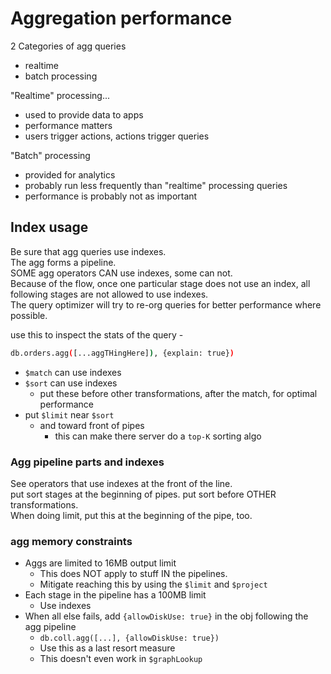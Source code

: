 # Aggregation performance

2 Categories of agg queries

- realtime
- batch processing

"Realtime" processing...

- used to provide data to apps
- performance matters
- users trigger actions, actions trigger queries

"Batch" processing

- provided for analytics
- probably run less frequently than "realtime" processing queries
- performance is probably not as important

## Index usage

Be sure that agg queries use indexes.  
The agg forms a pipeline.  
SOME agg operators CAN use indexes, some can not.  
Because of the flow, once one particular stage does not use an index, all following stages are not allowed to use indexes.  
The query optimizer will try to re-org queries for better performance where possible.

use this to inspect the stats of the query -

```bash
db.orders.agg([...aggTHingHere]), {explain: true})
```

- `$match` can use indexes
- `$sort` can use indexes
  - put these before other transformations, after the match, for optimal performance
- put `$limit` near `$sort`
  - and toward front of pipes
    - this can make there server do a `top-K` sorting algo

### Agg pipeline parts and indexes

See operators that use indexes at the front of the line.  
put sort stages at the beginning of pipes. put sort before OTHER transformations.  
When doing limit, put this at the beginning of the pipe, too.

### agg memory constraints

- Aggs are limited to 16MB output limit
  - This does NOT apply to stuff IN the pipelines.
  - Mitigate reaching this by using the `$limit` and `$project`
- Each stage in the pipeline has a 100MB limit
  - Use indexes
- When all else fails, add `{allowDiskUse: true}` in the obj following the agg pipeline
  - `db.coll.agg([...], {allowDiskUse: true})`
  - Use this as a last resort measure
  - This doesn't even work in `$graphLookup`
